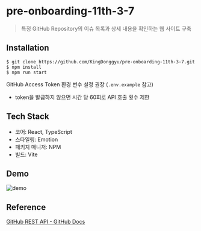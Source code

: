 # pre-onboarding-11th-3-7

> 특정 GitHub Repository의 이슈 목록과 상세 내용을 확인하는 웹 사이트 구축

## Installation

```
$ git clone https://github.com/KingDonggyu/pre-onboarding-11th-3-7.git
$ npm install
$ npm run start
```

GitHub Access Token 환경 변수 설정 권장 (`.env.example` 참고)

- token을 발급하지 않으면 시간 당 60회로 API 호출 횟수 제한

## Tech Stack

- 코어: React, TypeScript
- 스타일링: Emotion
- 패키지 매니저: NPM
- 빌드: Vite

## Demo

![demo](https://github.com/KingDonggyu/pre-onboarding-11th-3-7/assets/33220404/ec73c640-bd0d-4b2a-b938-d64c2b118698)

## Reference

[GitHub REST API - GitHub Docs](https://docs.github.com/en/rest?apiVersion=2022-11-28)
